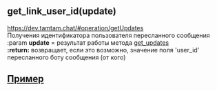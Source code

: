 ## get_link_user_id(update)
https://dev.tamtam.chat/#operation/getUpdates  
Получения идентификатора пользователя пересланного сообщения  
:param **update** = результат работы метода [get_updates](get_updates.md)  
**:return:** возвращает, если это возможно, значение поля 'user_id' пересланного боту сообщения (от кого)  
 
## [Пример](https://github.com/registriren/botapitamtam/blob/master/doc/send_answer_callback.md#пример)

